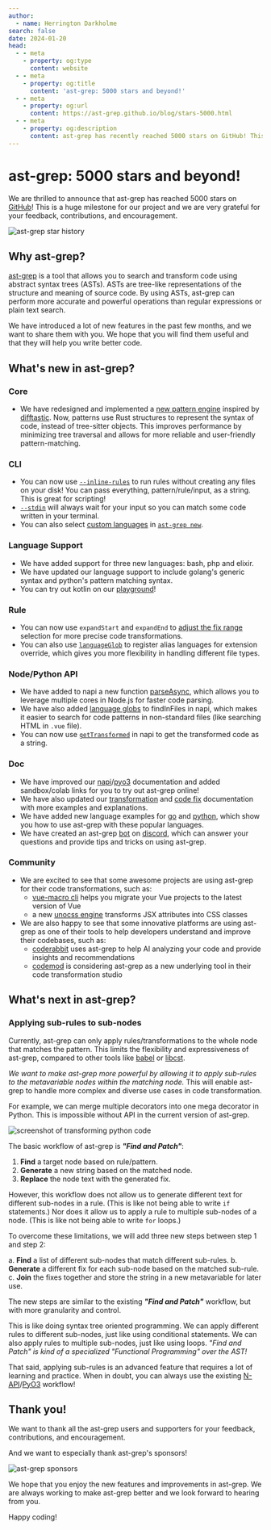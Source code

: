 ```yaml
---
author:
  - name: Herrington Darkholme
search: false
date: 2024-01-20
head:
  - - meta
    - property: og:type
      content: website
  - - meta
    - property: og:title
      content: 'ast-grep: 5000 stars and beyond!'
  - - meta
    - property: og:url
      content: https://ast-grep.github.io/blog/stars-5000.html
  - - meta
    - property: og:description
      content: ast-grep has recently reached 5000 stars on GitHub! This is a remarkable achievement for the project and I am deeply grateful for all the support and feedback that I have received from the open source community.
---
```


# ast-grep: 5000 stars and beyond!

We are thrilled to announce that ast-grep has reached 5000 stars on [GitHub](https://github.com/ast-grep/ast-grep)! This is a huge milestone for our project and we are very grateful for your feedback, contributions, and encouragement.


![ast-grep star history](/image/blog/stars-5k.png)

## Why ast-grep?

[ast-grep](https://ast-grep.github.io/) is a tool that allows you to search and transform code using abstract syntax trees (ASTs). ASTs are tree-like representations of the structure and meaning of source code. By using ASTs, ast-grep can perform more accurate and powerful operations than regular expressions or plain text search.

We have introduced a lot of new features in the past few months, and we want to share them with you. We hope that you will find them useful and that they will help you write better code.

## What's new in ast-grep?

### Core
* We have redesigned and implemented a [new pattern engine](https://x.com/hd_nvim/status/1735850666235687241) inspired by [difftastic](https://github.com/Wilfred/difftastic). Now, patterns use Rust structures to represent the syntax of code, instead of tree-sitter objects. This improves performance by minimizing tree traversal and allows for more reliable and user-friendly pattern-matching.

### CLI
* You can now use [`--inline-rules`](https://ast-grep.github.io/reference/cli/scan.html#inline-rules-rule-text) to run rules without creating any files on your disk! You can pass everything, pattern/rule/input, as a string. This is great for scripting!
* [`--stdin`](https://ast-grep.github.io/reference/cli/run.html#stdin) will always wait for your input so you can match some code written in your terminal.
* You can also select [custom languages](https://ast-grep.github.io/advanced/custom-language.html) in [`ast-grep new`](https://ast-grep.github.io/reference/cli/new.html).

### Language Support
* We have added support for three new languages: bash, php and elixir.
* We have updated our language support to include golang's generic syntax and python's pattern matching syntax.
* You can try out kotlin on our [playground](https://ast-grep.github.io/playground.html#eyJtb2RlIjoiUGF0Y2giLCJsYW5nIjoia290bGluIiwicXVlcnkiOiJrb3RsaW4iLCJyZXdyaXRlIjoiJEEgPz89ICRCOyIsImNvbmZpZyI6IiIsInNvdXJjZSI6ImZ1biBtaW5hbWkoKSB7XG4gICAgdmFsIGtvdGxpbiA9IFwi5Y2X44GT44Go44KK44KTXCJcbn0ifQ==)!

### Rule
* You can now use `expandStart` and `expandEnd` to [adjust the fix range](https://ast-grep.github.io/reference/yaml/fix.html#fixconfig) selection for more precise code transformations.
* You can also use [`languageGlob`](https://ast-grep.github.io/reference/sgconfig.html#languageglobs) to register alias languages for extension override, which gives you more flexibility in handling different file types.

### Node/Python API
* We have added to napi a new function [parseAsync](https://github.com/ast-grep/ast-grep/blob/beb6f50e936809071e6bacae2c854aefa8e46d11/crates/napi/index.d.ts#L104-L111), which allows you to leverage multiple cores in Node.js for faster code parsing.
* We have also added [language globs](https://github.com/ast-grep/ast-grep/blob/beb6f50e936809071e6bacae2c854aefa8e46d11/crates/napi/index.d.ts#L45) to findInFiles in napi, which makes it easier to search for code patterns in non-standard files (like searching HTML in `.vue` file).
* You can now use [`getTransformed`](https://github.com/ast-grep/ast-grep/blob/beb6f50e936809071e6bacae2c854aefa8e46d11/crates/napi/index.d.ts#L75) in napi to get the transformed code as a string.

### Doc
* We have improved our [napi](https://ast-grep.github.io/guide/api-usage/js-api.html)/[pyo3](https://ast-grep.github.io/guide/api-usage/py-api.html) documentation and added sandbox/colab links for you to try out ast-grep online!
* We have also updated our [transformation](https://ast-grep.github.io/reference/yaml/transformation.html) and [code fix](https://ast-grep.github.io/reference/yaml/fix.html) documentation with more examples and explanations.
* We have added new language examples for [go](https://ast-grep.github.io/catalog/go/) and [python](https://ast-grep.github.io/catalog/python/), which show you how to use ast-grep with these popular languages.
* We have created an ast-grep [bot](https://ast-grep.github.io/guide/introduction.html#check-out-discord-bot) on [discord](https://discord.com/invite/4YZjf6htSQ), which can answer your questions and provide tips and tricks on using ast-grep.

### Community
* We are excited to see that some awesome projects are using ast-grep for their code transformations, such as:
  - [vue-macro cli](https://github.com/vue-macros/vue-macros-cli) helps you migrate your Vue projects to the latest version of Vue
  - a new [unocss engine](https://github.com/zhiyuanzmj/transformer-attributify-jsx-sg) transforms JSX attributes into CSS classes
* We are also happy to see that some innovative platforms are using ast-grep as one of their tools to help developers understand and improve their codebases, such as:
  - [coderabbit](https://coderabbit.ai/) uses ast-grep to help AI analyzing your code and provide insights and recommendations
  - [codemod](https://codemod.com/) is considering ast-grep as a new underlying tool in their code transformation studio


## What's next in ast-grep?

### Applying sub-rules to sub-nodes

Currently, ast-grep can only apply rules/transformations to the whole node that matches the pattern. This limits the flexibility and expressiveness of ast-grep, compared to other tools like [babel](https://babeljs.io/) or [libcst](https://libcst.readthedocs.io/en/latest/).

_We want to make ast-grep more powerful by allowing it to apply sub-rules to the metavariable nodes within the matching node._ This will enable ast-grep to handle more complex and diverse use cases in code transformation.

For example, we can merge multiple decorators into one mega decorator in Python. This is impossible without API in the current version of ast-grep.


![screenshot of transforming python code](/image/blog/subrule-demo.png)



The basic workflow of ast-grep is _**"Find and Patch"**_:

1. **Find** a target node based on rule/pattern.
2. **Generate** a new string based on the matched node.
3. **Replace** the node text with the generated fix.

However, this workflow does not allow us to generate different text for different sub-nodes in a rule. (This is like not being able to write `if` statements.)
Nor does it allow us to apply a rule to multiple sub-nodes of a node. (This is like not being able to write `for` loops.)

To overcome these limitations, we will add three new steps between step 1 and step 2:


a. **Find** a list of different sub-nodes that match different sub-rules.
b. **Generate** a different fix for each sub-node based on the matched sub-rule.
c. **Join** the fixes together and store the string in a new metavariable for later use.

The new steps are similar to the existing **_"Find and Patch"_** workflow, but with more granularity and control.

This is like doing syntax tree oriented programming. We can apply different rules to different sub-nodes, just like using conditional statements. We can also apply rules to multiple sub-nodes, just like using loops. _"Find and Patch" is kind of a specialized "Functional Programming" over the AST!_

That said, applying sub-rules is an advanced feature that requires a lot of learning and practice. When in doubt, you can always use the existing [N-API](https://ast-grep.github.io/guide/api-usage/js-api.html)/[PyO3](https://ast-grep.github.io/guide/api-usage/py-api.html) workflow!

## Thank you!

We want to thank all the ast-grep users and supporters for your feedback, contributions, and encouragement.

And we want to especially thank ast-grep's sponsors!

![ast-grep sponsors](/image/blog/sponsor1.png)



We hope that you enjoy the new features and improvements in ast-grep. We are always working to make ast-grep better and we look forward to hearing from you.

Happy coding!